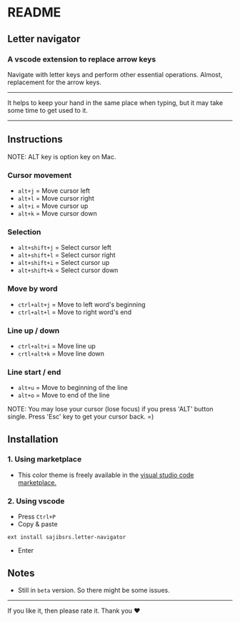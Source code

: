 # README
## Letter navigator
### A vscode extension to replace arrow keys
Navigate with letter keys and perform other essential operations. Almost, replacement for the arrow keys.
___
It helps to keep your hand in the same place when typing, but it may take some time to get used to it.
___

## Instructions
NOTE: ALT key is option key on Mac.

### Cursor movement
- `alt+j` = Move cursor left
- `alt+l` = Move cursor right
- `alt+i` = Move cursor up
- `alt+k` = Move cursor down

### Selection
- `alt+shift+j` = Select cursor left
- `alt+shift+l` = Select cursor right
- `alt+shift+i` = Select cursor up
- `alt+shift+k` = Select cursor down

### Move by word
- `ctrl+alt+j` = Move to left word's beginning
- `ctrl+alt+l` = Move to right word's end

### Line up / down
- `ctrl+alt+i` = Move line up
- `crtl+alt+k` = Move line down

### Line start / end
- `alt+u` = Move to beginning of the line
- `alt+o` = Move to end of the line

NOTE: You may lose your cursor (lose focus) if you press 'ALT' button single. Press 'Esc' key to get your cursor back. =)

## Installation

### 1. Using marketplace
- This color theme is freely available in the [visual studio code marketplace.](https://marketplace.visualstudio.com/items/sajibsrs.letter-navigator)

### 2. Using vscode
- Press `Ctrl+P`
- Copy & paste

```shell
ext install sajibsrs.letter-navigator
```
- Enter

## Notes
* Still in `beta` version. So there might be some issues.

---
If you like it, then please rate it. Thank you ❤️
